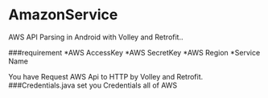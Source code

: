 # AmazonService
AWS API Parsing in Android with Volley and Retrofit..


###requirement
*AWS AccessKey
*AWS SecretKey
*AWS Region
*Service Name

You have Request AWS Api to HTTP by Volley and Retrofit.
###Credentials.java
set you Credentials all of AWS

